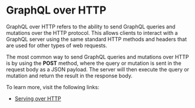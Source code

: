 # GraphQL over HTTP

GraphQL over HTTP refers to the ability to send GraphQL queries and mutations over the HTTP protocol. This allows clients to interact with a GraphQL server using the same standard HTTP methods and headers that are used for other types of web requests.

The most common way to send GraphQL queries and mutations over HTTP is by using the **POST** method, where the query or mutation is sent in the request body as a JSON payload. The server will then execute the query or mutation and return the result in the response body.

To learn more, visit the following links:

- [Serving over HTTP](https://graphql.org/learn/serving-over-http/)
